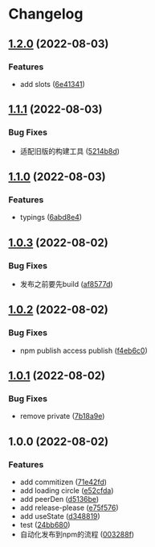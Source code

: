 # Changelog

## [1.2.0](https://github.com/sklme/vue2-stated-box/compare/v1.1.1...v1.2.0) (2022-08-03)


### Features

* add slots ([6e41341](https://github.com/sklme/vue2-stated-box/commit/6e413418176f41718f3fbd4931ba7b7664aad4e7))

## [1.1.1](https://github.com/sklme/vue2-stated-box/compare/v1.1.0...v1.1.1) (2022-08-03)


### Bug Fixes

* 适配旧版的构建工具 ([5214b8d](https://github.com/sklme/vue2-stated-box/commit/5214b8dd90121d1568ceff4387e17e5c0cf51e2f))

## [1.1.0](https://github.com/sklme/vue2-stated-box/compare/v1.0.3...v1.1.0) (2022-08-03)


### Features

* typings ([6abd8e4](https://github.com/sklme/vue2-stated-box/commit/6abd8e412fb07b1240eef4512321defdda4c3f31))

## [1.0.3](https://github.com/sklme/vue2-stated-box/compare/v1.0.2...v1.0.3) (2022-08-02)


### Bug Fixes

* 发布之前要先build ([af8577d](https://github.com/sklme/vue2-stated-box/commit/af8577db1c87061c8807029b0d2dc8f1f1e5c089))

## [1.0.2](https://github.com/sklme/vue2-stated-box/compare/v1.0.1...v1.0.2) (2022-08-02)


### Bug Fixes

* npm publish access publish ([f4eb6c0](https://github.com/sklme/vue2-stated-box/commit/f4eb6c07fdece2428f6939285efbc15bda288858))

## [1.0.1](https://github.com/sklme/vue2-stated-box/compare/v1.0.0...v1.0.1) (2022-08-02)


### Bug Fixes

* remove private ([7b18a9e](https://github.com/sklme/vue2-stated-box/commit/7b18a9e024a844e3de96ecc04d6600b1cf8fb754))

## 1.0.0 (2022-08-02)


### Features

* add commitizen ([71e42fd](https://github.com/sklme/vue2-stated-box/commit/71e42fd39e2f49c1b945e67fc8e433c82c4c367a))
* add loading circle ([e52cfda](https://github.com/sklme/vue2-stated-box/commit/e52cfdae7310cef5cc56f52e4bd1700894aab6a6))
* add peerDen ([d5136be](https://github.com/sklme/vue2-stated-box/commit/d5136be50a1492aa2987850acc61584ea344b31f))
* add release-please ([e75f576](https://github.com/sklme/vue2-stated-box/commit/e75f576b34e7dcc7578bd09057713e4a64c7a8e1))
* add useState ([d348819](https://github.com/sklme/vue2-stated-box/commit/d3488192c03dd685744130b6ed399d7bbf5765b7))
* test ([24bb680](https://github.com/sklme/vue2-stated-box/commit/24bb680e97497472018f2097009a9d5057e4b015))
* 自动化发布到npm的流程 ([003288f](https://github.com/sklme/vue2-stated-box/commit/003288f43c92fad28b773073bc8f2f57f0449395))
